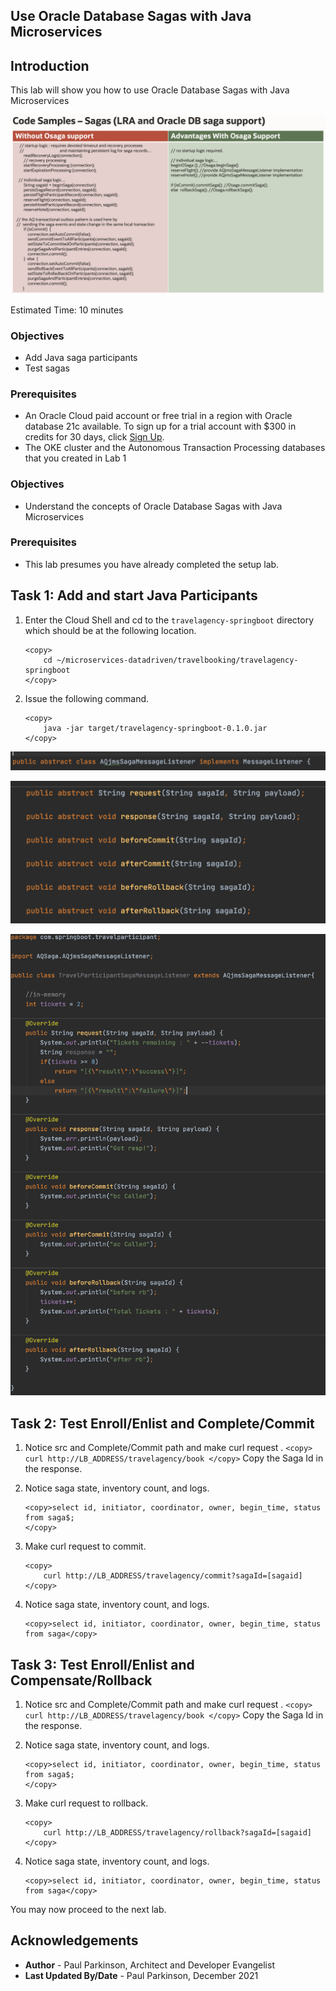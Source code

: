 ## Use Oracle Database Sagas with Java Microservices

## Introduction

This lab will show you how to use Oracle Database Sagas with Java Microservices

   ![Java Add Participant](./images/javacodecomparison.png " ")

Estimated Time:  10 minutes



### Objectives

-   Add Java saga participants
-   Test sagas 

### Prerequisites

* An Oracle Cloud paid account or free trial in a region with Oracle database 21c available. To sign up for a trial account with $300 in credits for 30 days, click [Sign Up](http://oracle.com/cloud/free).
* The OKE cluster and the Autonomous Transaction Processing databases that you created in Lab 1

### Objectives

-   Understand the concepts of Oracle Database Sagas with Java Microservices

### Prerequisites

- This lab presumes you have already completed the setup lab.

## Task 1: Add and start Java Participants

1.    Enter the Cloud Shell and cd to the `travelagency-springboot` directory which should be at the following location.

        ```
        <copy>
            cd ~/microservices-datadriven/travelbooking/travelagency-springboot
        </copy>
        ```


2.    Issue the following command.

        ```
        <copy>
            java -jar target/travelagency-springboot-0.1.0.jar
        </copy>
        ```


   ![Java Add Participant](./images/AQJmsSagaMessageListener.png " ")
   
   ![Java Add Participant](./images/AQJmsSagaMessageListener-methods.png " ")
   
   ![Java Add Participant](./images/javasagamessagelistnerimpl.png " ")



## Task 2: Test Enroll/Enlist and Complete/Commit


1. Notice src and Complete/Commit path and make curl request .
        ```
        <copy>
            curl http://LB_ADDRESS/travelagency/book
        </copy>
        ```
   Copy the Saga Id in the response.

2. Notice saga state, inventory count, and logs.

    ```
    <copy>select id, initiator, coordinator, owner, begin_time, status from saga$;
    </copy>
    ```

3. Make curl request to commit.

    ```
    <copy>
        curl http://LB_ADDRESS/travelagency/commit?sagaId=[sagaid]
    </copy>
    ```

4. Notice saga state, inventory count, and logs.


    ```
    <copy>select id, initiator, coordinator, owner, begin_time, status from saga</copy>
    ```


## Task 3: Test Enroll/Enlist and Compensate/Rollback


1. Notice src and Complete/Commit path and make curl request .
        ```
        <copy>
            curl http://LB_ADDRESS/travelagency/book
        </copy>
        ```
   Copy the Saga Id in the response.

2. Notice saga state, inventory count, and logs.

    ```
    <copy>select id, initiator, coordinator, owner, begin_time, status from saga$;
    </copy>
    ```

3. Make curl request to rollback.

    ```
    <copy>
        curl http://LB_ADDRESS/travelagency/rollback?sagaId=[sagaid]
    </copy>
    ```

4. Notice saga state, inventory count, and logs.


    ```
    <copy>select id, initiator, coordinator, owner, begin_time, status from saga</copy>
    ```


You may now proceed to the next lab.

## Acknowledgements
* **Author** - Paul Parkinson, Architect and Developer Evangelist
* **Last Updated By/Date** - Paul Parkinson, December 2021
